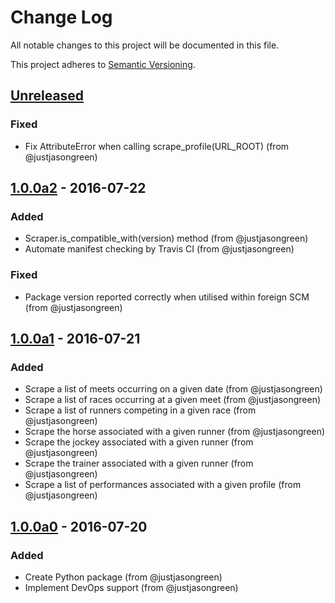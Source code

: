 # Change Log

All notable changes to this project will be documented in this file.

This project adheres to [Semantic Versioning](http://semver.org/).


## [Unreleased]

### Fixed

- Fix AttributeError when calling scrape_profile(URL_ROOT) (from @justjasongreen)


## [1.0.0a2] - 2016-07-22

### Added

- Scraper.is_compatible_with(version) method (from @justjasongreen)
- Automate manifest checking by Travis CI (from @justjasongreen)

### Fixed

- Package version reported correctly when utilised within foreign SCM (from @justjasongreen)


## [1.0.0a1] - 2016-07-21

### Added

- Scrape a list of meets occurring on a given date (from @justjasongreen)
- Scrape a list of races occurring at a given meet (from @justjasongreen)
- Scrape a list of runners competing in a given race (from @justjasongreen)
- Scrape the horse associated with a given runner (from @justjasongreen)
- Scrape the jockey associated with a given runner (from @justjasongreen)
- Scrape the trainer associated with a given runner (from @justjasongreen)
- Scrape a list of performances associated with a given profile (from @justjasongreen)


## [1.0.0a0] - 2016-07-20

### Added

- Create Python package (from @justjasongreen)
- Implement DevOps support (from @justjasongreen)


[Unreleased]: https://github.com/justjasongreen/punters_client/compare/1.0.0a2...HEAD
[1.0.0a2]: https://github.com/justjasongreen/punters_client/compare/1.0.0a1...1.0.0a2
[1.0.0a1]: https://github.com/justjasongreen/punters_client/compare/1.0.0a0...1.0.0a1
[1.0.0a0]: https://github.com/justjasongreen/punters_client/tree/1.0.0a0
